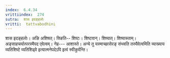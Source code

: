 ```yaml
---
index:  6.4.34
vrittiindex:  274
sutra:  शास इदङ्हलोः
vritti:  tattvabodhini 
---
```


शास इदङ्हलोः। अङि अशिषत्। क्ङिति-- शिष्टः। शिष्टवान्। शिष्यात्। शिष्यास्ताम्। अङ्साहचर्यात्परस्मैपद एवेत्वम्। नेह--- आशास्ते। अन्ये तु यस्माच्छासेरङ् संभवति तस्यैवेत्वमिति व्याख्याय व्यतिशिष्टे व्यतिशिढ्वे इत्यात्मनेपदेऽपि इत्वं स्वीकुर्वन्ति। 

